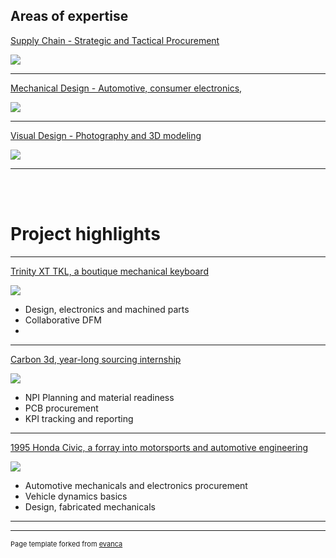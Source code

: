 ## Areas of expertise

[Supply Chain - Strategic and Tactical Procurement](/sample_page)

<img src="images/dummy_thumbnail.jpg?raw=true"/>

---
[Mechanical Design - Automotive, consumer electronics, ](/pdf/sample_presentation.pdf)

<img src="images/dummy_thumbnail.jpg?raw=true"/>

---
[Visual Design - Photography and 3D modeling](http://example.com/)

<img src="images/dummy_thumbnail.jpg?raw=true"/>

---
<br></br>


# Project highlights
---

[Trinity XT TKL, a boutique mechanical keyboard](http://example.com/)

<img src="images/dummy_thumbnail.jpg?raw=true"/>

- Design, electronics and machined parts 
- Collaborative DFM 
- 

---

[Carbon 3d, year-long sourcing internship](http://example.com/)

<img src="images/dummy_thumbnail.jpg?raw=true"/>

- NPI Planning and material readiness 
- PCB procurement 
- KPI tracking and reporting 

---

[1995 Honda Civic, a forray into motorsports and automotive engineering](http://example.com/)

<img src="images/dummy_thumbnail.jpg?raw=true"/>

- Automotive mechanicals and electronics procurement
- Vehicle dynamics basics
- Design, fabricated mechanicals


---




---
<p style="font-size:11px">Page template forked from <a href="https://github.com/evanca/quick-portfolio">evanca</a></p>
<!-- Remove above link if you don't want to attibute -->
